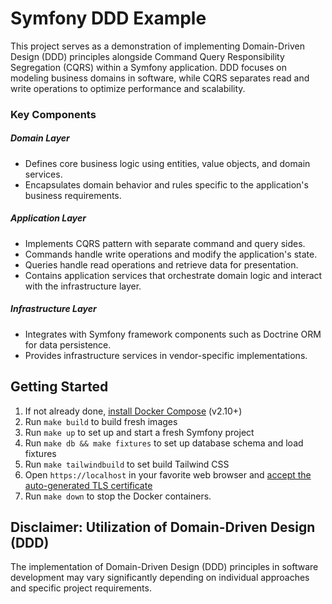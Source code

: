 # Symfony DDD Example

This project serves as a demonstration of implementing Domain-Driven Design (DDD) principles alongside Command Query Responsibility Segregation (CQRS) within a Symfony application. DDD focuses on modeling business domains in software, while CQRS separates read and write operations to optimize performance and scalability.

### Key Components

##### Domain Layer

* Defines core business logic using entities, value objects, and domain services.
* Encapsulates domain behavior and rules specific to the application's business requirements.

##### Application Layer

* Implements CQRS pattern with separate command and query sides.
* Commands handle write operations and modify the application's state.
* Queries handle read operations and retrieve data for presentation.
* Contains application services that orchestrate domain logic and interact with the infrastructure layer.

##### Infrastructure Layer
* Integrates with Symfony framework components such as Doctrine ORM for data persistence.
* Provides infrastructure services in vendor-specific implementations.

## Getting Started

1. If not already done, [install Docker Compose](https://docs.docker.com/compose/install/) (v2.10+)
2. Run `make build` to build fresh images
3. Run `make up` to set up and start a fresh Symfony project
4. Run `make db && make fixtures` to set up database schema and load fixtures
5. Run `make tailwindbuild` to set build Tailwind CSS
6. Open `https://localhost` in your favorite web browser and [accept the auto-generated TLS certificate](https://stackoverflow.com/a/15076602/1352334)
7. Run `make down` to stop the Docker containers.

## Disclaimer: Utilization of Domain-Driven Design (DDD)

The implementation of Domain-Driven Design (DDD) principles in software development may vary significantly depending on individual approaches and specific project requirements.
